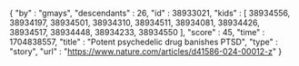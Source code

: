 {
  "by" : "gmays",
  "descendants" : 26,
  "id" : 38933021,
  "kids" : [ 38934556, 38934197, 38934501, 38934310, 38934511, 38934081, 38934426, 38934517, 38934448, 38934233, 38934550 ],
  "score" : 45,
  "time" : 1704838557,
  "title" : "Potent psychedelic drug banishes PTSD",
  "type" : "story",
  "url" : "https://www.nature.com/articles/d41586-024-00012-z"
}
